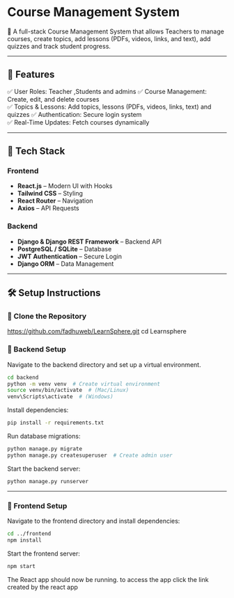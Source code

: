 # Course Management System

🚀 A full-stack  Course Management System that allows Teachers to manage courses, create topics, add lessons (PDFs, videos, links, and text), add quizzes and track student progress.

---

## 📌 Features

✅ User Roles: Teacher ,Students  and admins
✅ Course Management: Create, edit, and delete courses  
✅ Topics & Lessons: Add topics, lessons (PDFs, videos, links, text) and quizzes 
✅ Authentication: Secure login system  
✅ Real-Time Updates: Fetch courses dynamically  

---

## 📂 Tech Stack

### Frontend  
- **React.js** – Modern UI with Hooks  
- **Tailwind CSS** – Styling  
- **React Router** – Navigation  
- **Axios** – API Requests  

### Backend  
- **Django & Django REST Framework** – Backend API  
- **PostgreSQL / SQLite** – Database  
- **JWT Authentication** – Secure Login  
- **Django ORM** – Data Management  

---

## 🛠 Setup Instructions

### ⿡ Clone the Repository

https://github.com/fadhuweb/LearnSphere.git
cd Learnsphere

### ⿢ Backend Setup

Navigate to the backend directory and set up a virtual environment.

```bash
cd backend
python -m venv venv  # Create virtual environment
source venv/bin/activate  # (Mac/Linux)
venv\Scripts\activate  # (Windows)
```

Install dependencies:

```bash
pip install -r requirements.txt
```

Run database migrations:

```bash
python manage.py migrate
python manage.py createsuperuser  # Create admin user
```

Start the backend server:

```bash
python manage.py runserver
```

---

### ⿣ Frontend Setup

Navigate to the frontend directory and install dependencies:

```bash
cd ../frontend
npm install
```

Start the frontend server:

```bash
npm start
```

The React app should now be running. to access the app click the link created by the react app



